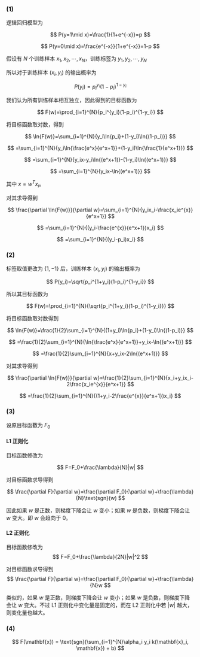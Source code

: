 ### (1)

逻辑回归模型为

$$
P(y=1\mid x)=\frac{1}{1+e^{-x}}=p
$$

$$
P(y=0\mid x)=\frac{e^{-x}}{1+e^{-x}}=1-p
$$

假设有 $N$ 个训练样本 $x_1,x_2,\cdots ,x_N$，训练标签为 $y_1,y_2,\cdots ,y_N$

所以对于训练样本 $(x_i,y_i)$ 的输出概率为

$$
P(y_i)=p_i^{y_i}(1-p_i)^{1-y_i}
$$

我们认为所有训练样本相互独立，因此得到的目标函数为

$$
F(w)=\prod_{i=1}^{N}{p_i^{y_i}(1-p_i)^{1-y_i}}
$$

将目标函数取对数，得到

$$
\ln{F(w)}=\sum_{i=1}^{N}{y_i\ln{p_i}+(1-y_i)\ln{(1-p_i)}}
$$

$$
=\sum_{i=1}^{N}{y_i\ln{\frac{e^x}{e^x+1}}+(1-y_i)\ln{\frac{1}{e^x+1}}}
$$

$$
=\sum_{i=1}^{N}{y_ix-y_i\ln{(e^x+1)}-(1-y_i)\ln{(e^x+1)}}
$$
 
$$
=\sum_{i=1}^{N}{y_ix-\ln{(e^x+1)}}
$$

其中 $x=w^Tx_i$。

对其求导得到

$$
\frac{\partial \ln{F(w)}}{\partial w}=\sum_{i=1}^{N}{y_ix_i-\frac{x_ie^{x}}{e^x+1}}
$$

$$
=\sum_{i=1}^{N}{(y_i-\frac{e^{x}}{e^x+1})x_i}
$$

$$
=\sum_{i=1}^{N}{(y_i-p_i)x_i}
$$

### (2)

标签取值更改为 $\{1,-1\}$ 后，训练样本 $(x_i,y_i)$ 的输出概率为

$$
P(y_i)=\sqrt{p_i^{1+y_i}(1-p_i)^{1-y_i}}
$$

所以其目标函数为

$$
F(w)=\prod_{i=1}^{N}{\sqrt{p_i^{1+y_i}(1-p_i)^{1-y_i}}}
$$

将目标函数取对数得到

$$
\ln{F(w)}=\frac{1}{2}\sum_{i=1}^{N}{(1+y_i)\ln{p_i}+(1-y_i)\ln{(1-p_i)}}
$$

$$
=\frac{1}{2}\sum_{i=1}^{N}{\ln{\frac{e^x}{e^x+1}}+y_ix-\ln{(e^x+1)}}
$$

$$
=\frac{1}{2}\sum_{i=1}^{N}{x+y_ix-2\ln{(e^x+1)}}
$$

对其求导得到

$$
\frac{\partial \ln{F(w)}}{\partial w}=\frac{1}{2}\sum_{i=1}^{N}{x_i+y_ix_i-2\frac{x_ie^{x}}{e^x+1}}
$$

$$
=\frac{1}{2}\sum_{i=1}^{N}{(1+y_i-2\frac{e^{x}}{e^x+1})x_i}
$$

### (3)

设原目标函数为 $F_0$

#### L1 正则化

目标函数修改为

$$
F=F_0+\frac{\lambda}{N}|w|
$$

对目标函数求导得到

$$
\frac{\partial F}{\partial w}=\frac{\partial F_0}{\partial w}+\frac{\lambda}{N}\text{sgn}(w)
$$

因此如果 $w$ 是正数，则梯度下降会让 $w$ 变小；如果 $w$ 是负数，则梯度下降会让 $w$ 变大。即 $w$ 会趋向于 $0$。

#### L2 正则化

目标函数修改为
$$
F=F_0+\frac{\lambda}{2N}|w|^2
$$

对目标函数求导得到
$$
\frac{\partial F}{\partial w}=\frac{\partial F_0}{\partial w}+\frac{\lambda}{N}w
$$

类似的，如果 $w$ 是正数，则梯度下降会让 $w$ 变小；如果 $w$ 是负数，则梯度下降会让 $w$ 变大。不过 L1 正则化中变化量是固定的，而在 L2 正则化中若 $|w|$ 越大，则变化量也越大。

### (4)

$$
F(\mathbf{x}) = \text{sgn}(\sum_{i=1}^{N}\alpha_i y_i k(\mathbf{x}_i, \mathbf{x}) + b)
$$
